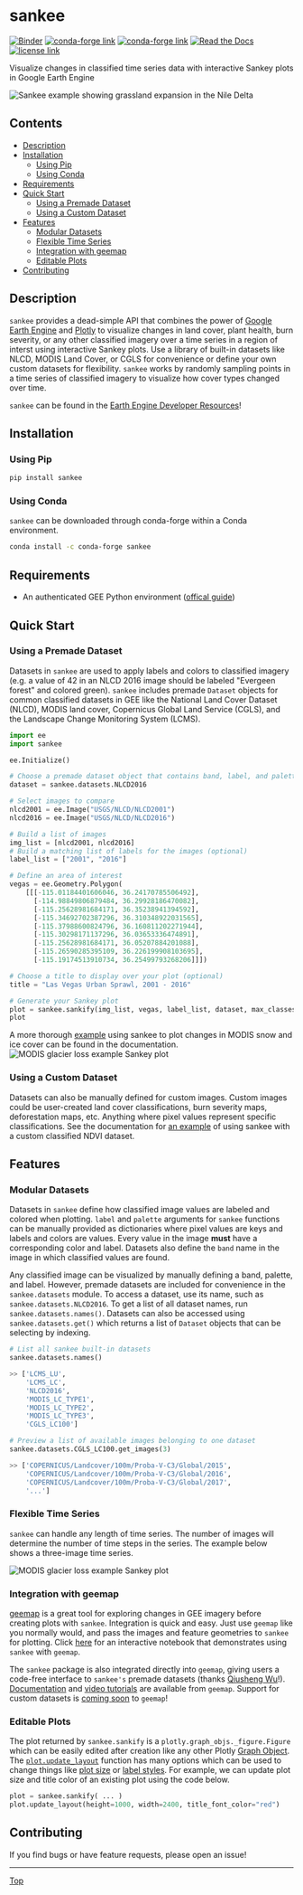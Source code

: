 # sankee

[![Binder](https://mybinder.org/badge_logo.svg)](https://mybinder.org/v2/gh/aazuspan/sankee/HEAD?filepath=docs%2Fexamples%2Fmodis_snow_and_ice.ipynb)
[![conda-forge link](https://img.shields.io/conda/vn/conda-forge/sankee)](https://anaconda.org/conda-forge/sankee)
[![conda-forge link](https://img.shields.io/pypi/v/sankee)](https://pypi.org/project/sankee)
[![Read the Docs](https://readthedocs.org/projects/sankee/badge/?version=latest&style=flat)](https://sankee.readthedocs.io/en/latest/?badge=latest)
[![license link](https://img.shields.io/github/license/aazuspan/sankee)](https://opensource.org/licenses/GPL-3.0)

Visualize changes in classified time series data with interactive Sankey plots in Google Earth Engine

![Sankee example showing grassland expansion in the Nile Delta](docs/_static/demo.gif)

## Contents

- [Description](https://github.com/aazuspan/sankee#Description)
- [Installation](https://github.com/aazuspan/sankee#Installation)
  - [Using Pip](https://github.com/aazuspan/sankee#Using-Pip)
  - [Using Conda](https://github.com/aazuspan/sankee#Using-Conda)
- [Requirements](https://github.com/aazuspan/sankee#Requirements)
- [Quick Start](https://github.com/aazuspan/sankee#Quick-Start)
  - [Using a Premade Dataset](https://github.com/aazuspan/sankee#Using-a-Premade-Dataset)
  - [Using a Custom Dataset](https://github.com/aazuspan/sankee#Using-a-Custom-Dataset)
- [Features](https://github.com/aazuspan/sankee#Features)
  - [Modular Datasets](https://github.com/aazuspan/sankee#Modular-Datasets)
  - [Flexible Time Series](https://github.com/aazuspan/sankee#Flexible-Time-Series)
  - [Integration with geemap](https://github.com/aazuspan/sankee#Integration-with-geemap)
  - [Editable Plots](https://github.com/aazuspan/sankee#Editable-Plots)
- [Contributing](https://github.com/aazuspan/sankee#Contributing)

## Description

`sankee` provides a dead-simple API that combines the power of [Google Earth Engine](https://github.com/google/earthengine-api) and [Plotly](https://github.com/plotly/plotly.py) to visualize changes in land cover, plant health, burn severity, or any other classified imagery over a time series in a region of interst using interactive Sankey plots. Use a library of built-in datasets like NLCD, MODIS Land Cover, or CGLS for convenience or define your own custom datasets for flexibility. `sankee` works by randomly sampling points in a time series of classified imagery to visualize how cover types changed over time.

`sankee` can be found in the [Earth Engine Developer Resources](https://developers.google.com/earth-engine/tutorials/community/developer-resources#python)!

## Installation

### Using Pip

```bash
pip install sankee
```

### Using Conda

`sankee` can be downloaded through conda-forge within a Conda environment.

```bash
conda install -c conda-forge sankee
```

## Requirements

- An authenticated GEE Python environment ([offical guide](https://developers.google.com/earth-engine/guides/python_install))

## Quick Start

### Using a Premade Dataset

Datasets in `sankee` are used to apply labels and colors to classified imagery (e.g. a value of 42 in an NLCD 2016 image should be labeled "Evergeen forest" and colored green). `sankee` includes premade `Dataset` objects for common classified datasets in GEE like the National Land Cover Dataset (NLCD), MODIS land cover, Copernicus Global Land Service (CGLS), and the Landscape Change Monitoring System (LCMS).

```python
import ee
import sankee

ee.Initialize()

# Choose a premade dataset object that contains band, label, and palette information for NLCD
dataset = sankee.datasets.NLCD2016

# Select images to compare
nlcd2001 = ee.Image("USGS/NLCD/NLCD2001")
nlcd2016 = ee.Image("USGS/NLCD/NLCD2016")

# Build a list of images
img_list = [nlcd2001, nlcd2016]
# Build a matching list of labels for the images (optional)
label_list = ["2001", "2016"]

# Define an area of interest
vegas = ee.Geometry.Polygon(
    [[[-115.01184401606046, 36.24170785506492],
      [-114.98849806879484, 36.29928186470082],
      [-115.25628981684171, 36.35238941394592],
      [-115.34692702387296, 36.310348922031565],
      [-115.37988600824796, 36.160811202271944],
      [-115.30298171137296, 36.03653336474891],
      [-115.25628981684171, 36.05207884201088],
      [-115.26590285395109, 36.226199908103695],
      [-115.19174513910734, 36.25499793268206]]])

# Choose a title to display over your plot (optional)
title = "Las Vegas Urban Sprawl, 2001 - 2016"

# Generate your Sankey plot
plot = sankee.sankify(img_list, vegas, label_list, dataset, max_classes=4, title=title)
plot
```
A more thorough [example](https://sankee.readthedocs.io/en/latest/examples/modis_snow_and_ice.html) using sankee to plot changes in MODIS snow and ice cover can be found in the documentation.
![MODIS glacier loss example Sankey plot](docs/_static/NLCD.png)

### Using a Custom Dataset

Datasets can also be manually defined for custom images. Custom images could be user-created land cover classifications, burn severity maps, deforestation maps, etc. Anything where pixel values represent specific classifications. See the documentation for [an example](https://sankee.readthedocs.io/en/latest/examples/custom_landsat_ndvi.html) of using sankee with a custom classified NDVI dataset.

## Features

### Modular Datasets

Datasets in `sankee` define how classified image values are labeled and colored when plotting. `label` and `palette` arguments for `sankee` functions can be manually provided as dictionaries where pixel values are keys and labels and colors are values. Every value in the image **must** have a corresponding color and label. Datasets also define the `band` name in the image in which classified values are found.

Any classified image can be visualized by manually defining a band, palette, and label. However, premade datasets are included for convenience in the `sankee.datasets` module. To access a dataset, use its name, such as `sankee.datasets.NLCD2016`. To get a list of all dataset names, run `sankee.datasets.names()`. Datasets can also be accessed using `sankee.datasets.get()` which returns a list of `Dataset` objects that can be selecting by indexing.

```python
# List all sankee built-in datasets
sankee.datasets.names()

>> ['LCMS_LU',
    'LCMS_LC',
    'NLCD2016',
    'MODIS_LC_TYPE1',
    'MODIS_LC_TYPE2',
    'MODIS_LC_TYPE3',
    'CGLS_LC100']

# Preview a list of available images belonging to one dataset
sankee.datasets.CGLS_LC100.get_images(3)

>> ['COPERNICUS/Landcover/100m/Proba-V-C3/Global/2015',
    'COPERNICUS/Landcover/100m/Proba-V-C3/Global/2016',
    'COPERNICUS/Landcover/100m/Proba-V-C3/Global/2017',
    '...']
```

### Flexible Time Series

`sankee` can handle any length of time series. The number of images will determine the number of time steps in the series. The example below shows a three-image time series.

![MODIS glacier loss example Sankey plot](docs/_static/MODIS.png)

### Integration with geemap

[geemap](https://github.com/giswqs/geemap) is a great tool for exploring changes in GEE imagery before creating plots with `sankee`. Integration is quick and easy. Just use `geemap` like you normally would, and pass the images and feature geometries to `sankee` for plotting. Click [here](https://mybinder.org/v2/gh/aazuspan/sankee/HEAD?filepath=examples%2Fexample_snow_and_ice.ipynb) for an interactive notebook that demonstrates using `sankee` with `geemap`.

The `sankee` package is also integrated directly into `geemap`, giving users a code-free interface to `sankee's` premade datasets (thanks [Qiusheng Wu](https://github.com/giswqs)!). [Documentation](https://geemap.org/notebooks/75_sankee/) and [video tutorials](https://www.youtube.com/watch?v=IZWpJYX6w8I) are available from `geemap`. Support for custom datasets is [coming soon](https://github.com/giswqs/geemap/issues/471) to `geemap`!

### Editable Plots

The plot returned by `sankee.sankify` is a `plotly.graph_objs._figure.Figure` which can be easily edited after creation like any other Plotly [Graph Object](https://plotly.com/python/graph-objects/). The [`plot.update_layout`](https://plotly.com/python/reference/layout/) function has many options which can be used to change things like [plot size](https://plotly.com/python/setting-graph-size/) or [label styles](https://plotly.com/python/figure-labels/). For example, we can update plot size and title color of an existing plot using the code below. 
```python
plot = sankee.sankify( ... )
plot.update_layout(height=1000, width=2400, title_font_color="red")
```

## Contributing

If you find bugs or have feature requests, please open an issue!

---

[Top](https://github.com/aazuspan/sankee#sankee)

